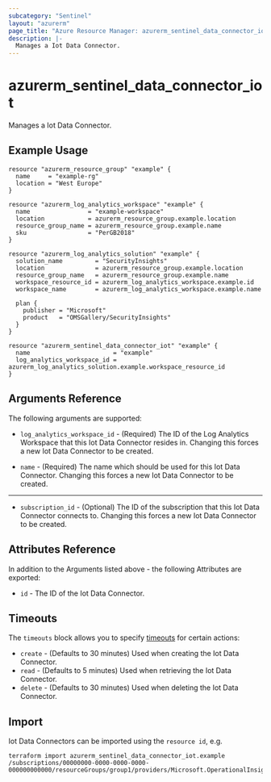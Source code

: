 ```yaml
---
subcategory: "Sentinel"
layout: "azurerm"
page_title: "Azure Resource Manager: azurerm_sentinel_data_connector_iot"
description: |-
  Manages a Iot Data Connector.
---
```


# azurerm_sentinel_data_connector_iot

Manages a Iot Data Connector.

## Example Usage

```hcl
resource "azurerm_resource_group" "example" {
  name     = "example-rg"
  location = "West Europe"
}

resource "azurerm_log_analytics_workspace" "example" {
  name                = "example-workspace"
  location            = azurerm_resource_group.example.location
  resource_group_name = azurerm_resource_group.example.name
  sku                 = "PerGB2018"
}

resource "azurerm_log_analytics_solution" "example" {
  solution_name         = "SecurityInsights"
  location              = azurerm_resource_group.example.location
  resource_group_name   = azurerm_resource_group.example.name
  workspace_resource_id = azurerm_log_analytics_workspace.example.id
  workspace_name        = azurerm_log_analytics_workspace.example.name

  plan {
    publisher = "Microsoft"
    product   = "OMSGallery/SecurityInsights"
  }
}

resource "azurerm_sentinel_data_connector_iot" "example" {
  name                       = "example"
  log_analytics_workspace_id = azurerm_log_analytics_solution.example.workspace_resource_id
}
```

## Arguments Reference

The following arguments are supported:

* `log_analytics_workspace_id` - (Required) The ID of the Log Analytics Workspace that this Iot Data Connector resides in. Changing this forces a new Iot Data Connector to be created.

* `name` - (Required) The name which should be used for this Iot Data Connector. Changing this forces a new Iot Data Connector to be created.

---

* `subscription_id` - (Optional) The ID of the subscription that this Iot Data Connector connects to. Changing this forces a new Iot Data Connector to be created.

## Attributes Reference

In addition to the Arguments listed above - the following Attributes are exported:

* `id` - The ID of the Iot Data Connector.

## Timeouts

The `timeouts` block allows you to specify [timeouts](https://www.terraform.io/language/resources/syntax#operation-timeouts) for certain actions:

* `create` - (Defaults to 30 minutes) Used when creating the Iot Data Connector.
* `read` - (Defaults to 5 minutes) Used when retrieving the Iot Data Connector.
* `delete` - (Defaults to 30 minutes) Used when deleting the Iot Data Connector.

## Import

Iot Data Connectors can be imported using the `resource id`, e.g.

```shell
terraform import azurerm_sentinel_data_connector_iot.example /subscriptions/00000000-0000-0000-0000-000000000000/resourceGroups/group1/providers/Microsoft.OperationalInsights/workspaces/workspace1/providers/Microsoft.SecurityInsights/dataConnectors/dc1
```
